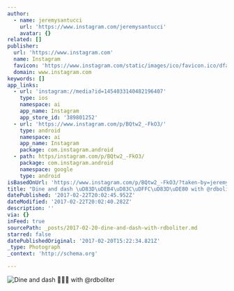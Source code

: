 ```yaml
---
author:
  - name: jeremysantucci
    url: 'https://www.instagram.com/jeremysantucci'
    avatar: {}
related: []
publisher:
  url: 'https://www.instagram.com'
  name: Instagram
  favicon: 'https://www.instagram.com/static/images/ico/favicon.ico/dfa85bb1fd63.ico'
  domain: www.instagram.com
keywords: []
app_links:
  - url: 'instagram://media?id=1454033140482196407'
    type: ios
    namespace: ai
    app_name: Instagram
    app_store_id: '389801252'
  - url: 'https://www.instagram.com/p/BQtw2_-FkO3/'
    type: android
    namespace: ai
    app_name: Instagram
    package: com.instagram.android
  - path: https/instagram.com/p/BQtw2_-FkO3/
    package: com.instagram.android
    namespace: google
    type: android
isBasedOnUrl: 'https://www.instagram.com/p/BQtw2_-FkO3/?taken-by=jeremysantucci'
title: "Dine and dash \uD83D\uDEB4\uD83C\uDFFC\uD83D\uDE80 with @rdboliter"
datePublished: '2017-02-22T20:02:45.952Z'
dateModified: '2017-02-22T20:02:40.282Z'
description: ''
via: {}
inFeed: true
sourcePath: _posts/2017-02-20-dine-and-dash-with-rdboliter.md
starred: false
datePublishedOriginal: '2017-02-20T15:22:34.821Z'
_type: Photograph
_context: 'http://schema.org'

---
```

![Dine and dash  with @rdboliter](https://scontent.cdninstagram.com/t51.2885-15/s640x640/sh0.08/e35/16789263_1763976697252467_3795482244655611904_n.jpg)